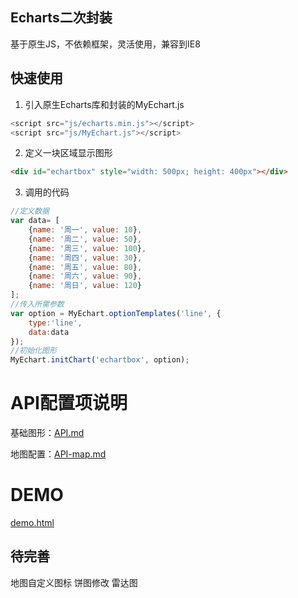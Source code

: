 ## Echarts二次封装

基于原生JS，不依赖框架，灵活使用，兼容到IE8

## 快速使用

1. 引入原生Echarts库和封装的MyEchart.js

```js
<script src="js/echarts.min.js"></script>
<script src="js/MyEchart.js"></script>
```

2. 定义一块区域显示图形

```html
<div id="echartbox" style="width: 500px; height: 400px"></div>
```

3. 调用的代码

```js
//定义数据
var data= [
    {name: '周一', value: 10},
    {name: '周二', value: 50},
    {name: '周三', value: 100},
    {name: '周四', value: 30},
    {name: '周五', value: 80},
    {name: '周六', value: 90},
    {name: '周日', value: 120}
];
//传入所需参数
var option = MyEchart.optionTemplates('line', {
    type:'line',
    data:data
});
//初始化图形
MyEchart.initChart('echartbox', option);
```

# API配置项说明

基础图形：[API.md](API.md)

地图配置：[API-map.md](API-map.md)

# DEMO

[demo.html](demo.html)

## 待完善

地图自定义图标
饼图修改
雷达图


